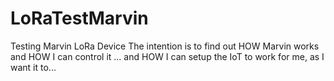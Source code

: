 # LoRaTestMarvin
Testing Marvin LoRa Device
The intention is to find out HOW Marvin works and HOW I can control it
... and HOW I can setup the IoT to work for me, as I want it to...
